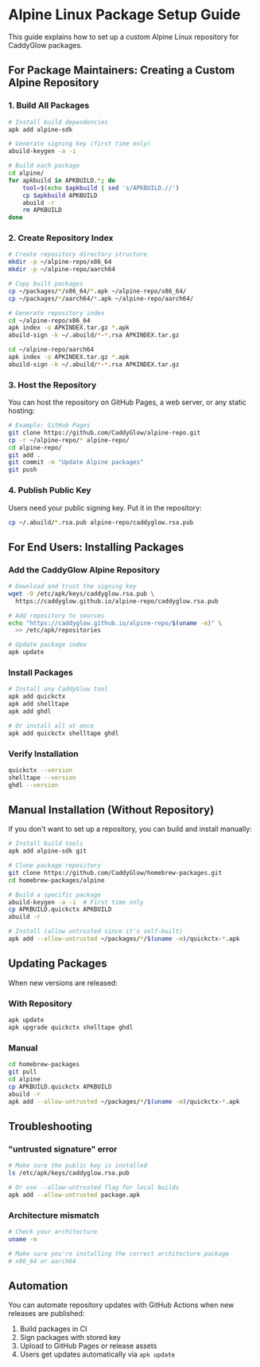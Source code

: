 # Alpine Linux Package Setup Guide

This guide explains how to set up a custom Alpine Linux repository for CaddyGlow packages.

## For Package Maintainers: Creating a Custom Alpine Repository

### 1. Build All Packages

```bash
# Install build dependencies
apk add alpine-sdk

# Generate signing key (first time only)
abuild-keygen -a -i

# Build each package
cd alpine/
for apkbuild in APKBUILD.*; do
    tool=$(echo $apkbuild | sed 's/APKBUILD.//')
    cp $apkbuild APKBUILD
    abuild -r
    rm APKBUILD
done
```

### 2. Create Repository Index

```bash
# Create repository directory structure
mkdir -p ~/alpine-repo/x86_64
mkdir -p ~/alpine-repo/aarch64

# Copy built packages
cp ~/packages/*/x86_64/*.apk ~/alpine-repo/x86_64/
cp ~/packages/*/aarch64/*.apk ~/alpine-repo/aarch64/

# Generate repository index
cd ~/alpine-repo/x86_64
apk index -o APKINDEX.tar.gz *.apk
abuild-sign -k ~/.abuild/*-*.rsa APKINDEX.tar.gz

cd ~/alpine-repo/aarch64
apk index -o APKINDEX.tar.gz *.apk
abuild-sign -k ~/.abuild/*-*.rsa APKINDEX.tar.gz
```

### 3. Host the Repository

You can host the repository on GitHub Pages, a web server, or any static hosting:

```bash
# Example: GitHub Pages
git clone https://github.com/CaddyGlow/alpine-repo.git
cp -r ~/alpine-repo/* alpine-repo/
cd alpine-repo/
git add .
git commit -m "Update Alpine packages"
git push
```

### 4. Publish Public Key

Users need your public signing key. Put it in the repository:

```bash
cp ~/.abuild/*.rsa.pub alpine-repo/caddyglow.rsa.pub
```

## For End Users: Installing Packages

### Add the CaddyGlow Alpine Repository

```bash
# Download and trust the signing key
wget -O /etc/apk/keys/caddyglow.rsa.pub \
  https://caddyglow.github.io/alpine-repo/caddyglow.rsa.pub

# Add repository to sources
echo "https://caddyglow.github.io/alpine-repo/$(uname -m)" \
  >> /etc/apk/repositories

# Update package index
apk update
```

### Install Packages

```bash
# Install any CaddyGlow tool
apk add quickctx
apk add shelltape
apk add ghdl

# Or install all at once
apk add quickctx shelltape ghdl
```

### Verify Installation

```bash
quickctx --version
shelltape --version
ghdl --version
```

## Manual Installation (Without Repository)

If you don't want to set up a repository, you can build and install manually:

```bash
# Install build tools
apk add alpine-sdk git

# Clone package repository
git clone https://github.com/CaddyGlow/homebrew-packages.git
cd homebrew-packages/alpine

# Build a specific package
abuild-keygen -a -i  # First time only
cp APKBUILD.quickctx APKBUILD
abuild -r

# Install (allow untrusted since it's self-built)
apk add --allow-untrusted ~/packages/*/$(uname -m)/quickctx-*.apk
```

## Updating Packages

When new versions are released:

### With Repository
```bash
apk update
apk upgrade quickctx shelltape ghdl
```

### Manual
```bash
cd homebrew-packages
git pull
cd alpine
cp APKBUILD.quickctx APKBUILD
abuild -r
apk add --allow-untrusted ~/packages/*/$(uname -m)/quickctx-*.apk
```

## Troubleshooting

### "untrusted signature" error
```bash
# Make sure the public key is installed
ls /etc/apk/keys/caddyglow.rsa.pub

# Or use --allow-untrusted flag for local builds
apk add --allow-untrusted package.apk
```

### Architecture mismatch
```bash
# Check your architecture
uname -m

# Make sure you're installing the correct architecture package
# x86_64 or aarch64
```

## Automation

You can automate repository updates with GitHub Actions when new releases are published:

1. Build packages in CI
2. Sign packages with stored key
3. Upload to GitHub Pages or release assets
4. Users get updates automatically via `apk update`
